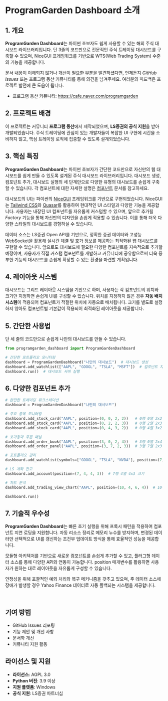 # ProgramGarden Dashboard 소개

## 1. 개요

**ProgramGarden Dashboard**는 파이썬 초보자도 쉽게 사용할 수 있는 해외 주식 대시보드 라이브러리입니다. 단 3줄의 코드만으로 전문적인 주식 트레이딩 대시보드를 구축할 수 있으며, NiceGUI 프레임워크를 기반으로 WTS(Web Trading System) 수준의 기능을 제공합니다.

문서 내용이 이해되지 않거나 개선이 필요한 부분을 발견하셨다면, 언제든지 *GitHub Issues* 또는 프로그램 동산 커뮤니티를 통해 의견을 남겨주세요. 여러분의 피드백은 프로젝트 발전에 큰 도움이 됩니다.

- 프로그램 동산 커뮤니티: https://cafe.naver.com/programgarden

## 2. 프로젝트 배경

이 프로젝트는 커뮤니티 **프로그램 동산**에서 제작되었으며, **LS증권의 공식 지원**을 받아 개발되었습니다. 주식 트레이딩에 관심이 있는 개발자들이 복잡한 UI 구현에 시간을 소비하지 않고, 핵심 트레이딩 로직에 집중할 수 있도록 설계되었습니다.

## 3. 핵심 특징

**ProgramGarden Dashboard**는 파이썬 초보자가 간단한 코드만으로 자신만의 웹 대시보드를 쉽게 만들 수 있도록 설계된 주식 대시보드 라이브러리입니다. 대시보드 생성, 컴포넌트 추가, 대시보드 실행의 세 단계만으로 다양한 유형의 대시보드를 손쉽게 구축할 수 있습니다. 각 컴포넌트에 대한 자세한 설명은 [컴포넌트](component.md) 문서를 참고하세요.

대시보드의 UI는 파이썬의 [NiceGUI](https://nicegui.io/) 프레임워크를 기반으로 구현되었습니다. NiceGUI는 [Tailwind CSS](https://tailwindcss.com/)와 [Quasar](https://quasar.dev/)를 활용하여 현대적인 UI 스타일과 다양한 기능을 제공합니다. 사용자는 내장된 UI 컴포넌트를 자유롭게 커스텀할 수 있으며, 앞으로 추가될 *Factory* 기능을 통해 자신만의 디자인을 손쉽게 적용할 수 있습니다. 이를 통해 더욱 다양한 스타일의 대시보드를 경험하실 수 있습니다.

데이터 소스는 LS증권 Open API를 기반으로, 정확한 증권 데이터와 고성능 WebSocket을 활용해 실시간 체결 및 호가 정보를 제공하는 최적화된 웹 대시보드를 구현할 수 있습니다. 앞으로도 대시보드에 필요한 다양한 컴포넌트를 지속적으로 추가할 예정이며, 사용자가 직접 커스텀 컴포넌트를 개발하고 커뮤니티에 공유함으로써 더욱 풍부한 기능의 대시보드를 손쉽게 확장할 수 있는 환경을 마련할 계획입니다.

## 4. 레이아웃 시스템

대시보드는 그리드 레이아웃 시스템을 기반으로 하며, 사용자는 각 컴포넌트의 위치와 크기만 지정하면 손쉽게 UI를 구성할 수 있습니다. 위치를 지정하지 않은 경우 **자동 배치 시스템**이 적용되어 컴포넌트가 적절한 위치에 자동으로 배치됩니다. 크기를 별도로 설정하지 않아도 컴포넌트별 기본값이 적용되어 최적화된 레이아웃을 제공합니다.

## 5. 간단한 사용법
단 세 줄의 코드만으로 손쉽게 나만의 대시보드를 만들 수 있습니다.

```python
from programgarden_dashboard import ProgramGardenDashboard

# 간단한 포트폴리오 모니터링
dashboard = ProgramGardenDashboard("나만의 대시보드")  # 대시보드 생성
dashboard.add_watchlist(["AAPL", "GOOGL", "TSLA", "MSFT"])  # 컴포넌트 자동 배치
dashboard.run()  # 대시보드 서버 실행
```

## 6. 다양한 컴포넌트 추가
```python
# 완전한 트레이딩 워크스테이션
dashboard = ProgramGardenDashboard("나만의 대시보드")

# 주요 종목 모니터링
dashboard.add_stock_card("AAPL", position=(0, 0, 2, 2))   # 0행 0열 2x2 크기
dashboard.add_stock_card("AAPL", position=(0, 2, 2, 3))   # 0행 2열 2x3 크기
dashboard.add_stock_card("AAPL", position=(0, 4, 3, 2))   # 0행 4열 3x2 크기

# 호가창과 주문 패널
dashboard.add_order_book("AAPL", position=(3, 0, 2, 4))   # 3행 0열 2x4 크기
dashboard.add_order_panel("AAPL", position=(3, 7, 2, 3))  # 3행 7열 2x3 크기

# 포트폴리오 관리
dashboard.add_watchlist(symbols=["GOOGL", "TSLA", "NVDA"], position=(7, 0, 4, 6))  # 7행 0열 4x6 크기

# LS 계좌 잔고
dashboard.add_account(position=(7, 4, 4, 3))  # 7행 4열 4x3 크기

# 차트 분석
dashboard.add_trading_view_chart("AAPL", position=(10, 4, 6, 4))  # 10행 4열 6x4 크기

dashboard.run()
```

## 7. 기술적 우수성

**ProgramGarden Dashboard**는 빠른 초기 실행을 위해 프록시 패턴을 적용하여 컴포넌트 지연 로딩을 지원합니다. 자동 리소스 정리로 메모리 누수를 방지하며, 변경된 데이터만 선택적으로 UI를 갱신하는 조건부 업데이트 방식을 통해 효율적인 성능을 제공합니다.

모듈형 아키텍처를 기반으로 새로운 컴포넌트를 손쉽게 추가할 수 있고, 플러그형 데이터 소스를 통해 다양한 API와 연동이 가능합니다. position 매개변수를 활용하면 사용자가 원하는 대로 레이아웃을 자유롭게 구성할 수 있습니다.

안정성을 위해 포괄적인 예외 처리와 복구 메커니즘을 갖추고 있으며, 주 데이터 소스에 장애가 발생할 경우 Yahoo Finance 데이터로 자동 폴백되는 시스템을 제공합니다.

<br>

## 기여 방법
- GitHub Issues 리포팅
- 기능 제안 및 개선 사항
- 문서화 개선
- 커뮤니티 지원 활동

## 라이선스 및 지원

- **라이선스**: AGPL 3.0
- **Python 버전**: 3.9 이상
- **지원 플랫폼**: Windows
- **공식 지원**: LS증권 파트너십